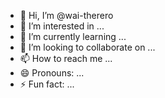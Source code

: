 - 👋 Hi, I’m @wai-therero
- 👀 I’m interested in ...
- 🌱 I’m currently learning ...
- 💞️ I’m looking to collaborate on ...
- 📫 How to reach me ...
- 😄 Pronouns: ...
- ⚡ Fun fact: ...

<!---
wai-therero/wai-therero is a ✨ special ✨ repository because its `README.md` (this file) appears on your GitHub profile.
You can click the Preview link to take a look at your changes.
--->
